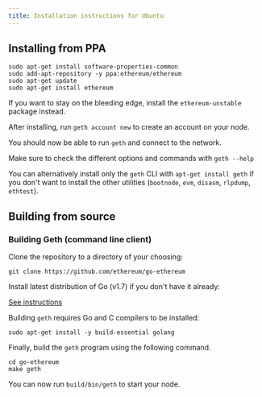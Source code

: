 ```yaml
---
title: Installation instructions for Ubuntu
---
```

## Installing from PPA

```shell
sudo apt-get install software-properties-common
sudo add-apt-repository -y ppa:ethereum/ethereum
sudo apt-get update
sudo apt-get install ethereum
```

If you want to stay on the bleeding edge, install the `ethereum-unstable` package instead.

After installing, run `geth account new` to create an account on your node.

You should now be able to run `geth` and connect to the network.

Make sure to check the different options and commands with `geth --help`

You can alternatively install only the `geth` CLI with `apt-get install geth` if you don't want to install the other utilities (`bootnode`, `evm`, `disasm`, `rlpdump`, `ethtest`).

## Building from source

### Building Geth (command line client)

Clone the repository to a directory of your choosing:

```shell
git clone https://github.com/ethereum/go-ethereum
```
Install latest distribution of Go (v1.7) if you don't have it already:

[See instructions](Installing-Go#ubuntu-1404)

Building `geth` requires Go and C compilers to be installed:

```shell
sudo apt-get install -y build-essential golang
```

Finally, build the `geth` program using the following command.
```shell
cd go-ethereum
make geth
```

You can now run `build/bin/geth` to start your node.
